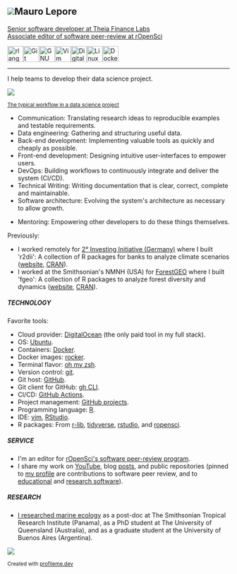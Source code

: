 ## ![](https://user-images.githubusercontent.com/18350557/176309783-0785949b-9127-417c-8b55-ab5a4333674e.gif)Mauro Lepore

[Senior software developer at Theia Finance Labs](https://theiafinance.org/our-team/)    
[Associate editor of software peer-review at rOpenSci](https://ropensci.org/author/mauro-lepore/)

<p align="left">
<a href="https://www.r-project.org/" target="_blank" rel="noreferrer"><img src="https://raw.githubusercontent.com/danielcranney/readme-generator/main/public/icons/skills/rlang-colored.svg" width="36" height="36" alt="rlang" /></a><a href="https://git-scm.com/" target="_blank" rel="noreferrer"><img src="https://raw.githubusercontent.com/danielcranney/readme-generator/main/public/icons/skills/git-colored.svg" width="36" height="36" alt="Git" /></a><a href="https://www.gnu.org/software/bash/" target="_blank" rel="noreferrer"><img src="https://raw.githubusercontent.com/danielcranney/readme-generator/main/public/icons/skills/gnubash.svg" width="36" height="36" alt="GNU Bash" /></a><a href="https://www.vim.org/" target="_blank" rel="noreferrer"><img src="https://raw.githubusercontent.com/danielcranney/readme-generator/main/public/icons/skills/vim.svg" width="36" height="36" alt="Vim" /></a><a href="https://www.digitalocean.com" target="_blank" rel="noreferrer"><img src="https://raw.githubusercontent.com/danielcranney/readme-generator/main/public/icons/skills/digitalocean-colored.svg" width="36" height="36" alt="Digital Ocean" /></a><a href="https://www.linux.org" target="_blank" rel="noreferrer"><img src="https://raw.githubusercontent.com/danielcranney/readme-generator/main/public/icons/skills/linux-colored.svg" width="36" height="36" alt="Linux" /></a><a href="https://www.docker.com/" target="_blank" rel="noreferrer"><img src="https://raw.githubusercontent.com/danielcranney/readme-generator/main/public/icons/skills/docker-colored.svg" width="36" height="36" alt="Docker" /></a>
</p>

-----

I help teams to develop their data science project.

<img src=https://d33wubrfki0l68.cloudfront.net/571b056757d68e6df81a3e3853f54d3c76ad6efc/32d37/diagrams/data-science.png>

<sub>[The typical workflow in a data science project](https://r4ds.had.co.nz/introduction.html#what-you-will-learn)</sub>

* Communication: Translating research ideas to reproducible examples and testable
requirements.
* Data engineering: Gathering and structuring useful data.
* Back-end development: Implementing valuable tools as quickly and cheaply as possible.
* Front-end development: Designing intuitive user-interfaces to empower users.
* DevOps: Building workflows to continuously integrate and deliver the system
(CI/CD).
* Technical Writing: Writing documentation that is clear, correct, complete and
maintainable.
* Software architecture: Evolving the system's architecture as necessary to allow growth.
<!-- Search for "clean architecture" https://github.com/search?q=org%3A2DegreesInvesting+%22clean+architecture%22&type=issues -->
<!-- Plan to study: https://github.com/2DegreesInvesting/tilt/issues/28 -->
<!-- Explain our system architecure with examples: https://github.com/2DegreesInvesting/tiltIndicator/pull/739#issuecomment-2112920673 -->
* Mentoring: Empowering other developers to do these things themselves.  
<!-- Recomending "Clean coder", and "Communicating design decisions": https://github.com/2DegreesInvesting/tiltPlot/pull/130#discussion_r1617506216 -->

Previously:

* I worked remotely for [2° Investing Initiative
(Germany)](https://2degrees-investing.org/) where I built 'r2dii': A collection
of R packages for banks to analyze climate scenarios
([website](https://pacta.rmi.org/pacta-for-banks-2020/),
[CRAN](https://cran.r-project.org/web/packages/available_packages_by_name.html#available-packages-R)).
* I worked at the Smithsonian's NMNH (USA) for
[ForestGEO](https://www.forestgeo.si.edu/) where I built 'fgeo': A collection of
R packages to analyze forest diversity and dynamics
([website](https://forestgeo.github.io/fgeo/),
[CRAN](https://cran.r-project.org/web/packages/fgeo/index.html)).

##### TECHNOLOGY

Favorite tools:

* Cloud provider: [DigitalOcean](https://www.digitalocean.com/) (the only paid tool in my full stack).
* OS: [Ubuntu](https://ubuntu.com/).
* Containers: [Docker](https://www.docker.com/).
* Docker images: [rocker](https://rocker-project.org/).
* Terminal flavor: [oh my zsh](https://ohmyz.sh/).
* Version control: [git](https://git-scm.com/).
* Git host: [GitHub](https://github.com/).
* Git client for GitHub: [gh CLI](https://cli.github.com/).
* CI/CD: [GitHub Actions](https://github.com/features/actions).
* Project management: [GitHub projects](https://docs.github.com/en/issues/planning-and-tracking-with-projects/learning-about-projects/about-projects).
* Programming language: [R](https://cran.r-project.org/).
* IDE: [vim](https://www.vim.org/), [RStudio](https://posit.co/products/open-source/rstudio/).
* R packages: From [r-lib](https://github.com/r-lib),
[tidyverse](https://github.com/tidyverse),
[rstudio](https://github.com/rstudio), and
[ropensci](https://github.com/ropensci).

##### SERVICE

* I'm an editor for [rOpenSci's software
peer-review program](https://ropensci.org/software-review/).
* I share my work on
[YouTube](https://www.youtube.com/playlist?list=PLvgdJdJDL-APbB315sB3Lv_2VP2g0ioFO),
blog [posts](https://2degreesinvesting.github.io), and public repositories
(pinned to [my profile](https://github.com/maurolepore/) are contributions to
software peer review, and to
[educational](https://cienciadedatos.github.io/datos/) and [research
software](https://docs.ropensci.org/allodb/)).

##### RESEARCH

* [I researched marine ecology](https://www.researchgate.net/profile/Mauro-Lepore)
as a post-doc at The Smithsonian Tropical Research Institute (Panama), as a PhD
student at The University of Queensland (Australia), and as a graduate student
at the University of Buenos Aires (Argentina).

<a href="http://www.github.com/maurolepore"><img src="https://github-readme-streak-stats.herokuapp.com/?user=maurolepore&stroke=ffffff&background=1c1917&ring=0891b2&fire=0891b2&currStreakNum=ffffff&currStreakLabel=0891b2&sideNums=ffffff&sideLabels=ffffff&dates=ffffff&hide_border=true" /></a>

<sup>Created with [profileme.dev](https://www.profileme.dev/)</sup>
